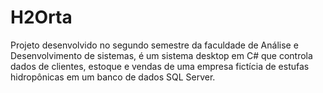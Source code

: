 # H2Orta
Projeto desenvolvido no segundo semestre da faculdade de Análise e Desenvolvimento de sistemas, é um sistema desktop em C# que controla dados de clientes, estoque e vendas de uma empresa fictícia de estufas hidropônicas em um banco de dados SQL Server.
